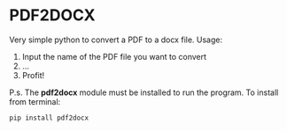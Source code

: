 # PDF2DOCX
Very simple python to convert a PDF to a docx file. Usage:

1. Input the name of the PDF file you want to convert
2. ...
3. Profit!

P.s. The <b>pdf2docx</b> module must be installed to run the program. To install from terminal:

<code>pip install pdf2docx</code>
